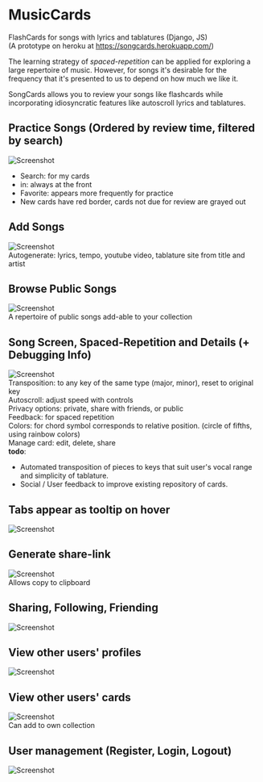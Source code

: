 # MusicCards
FlashCards for songs with lyrics and tablatures (Django, JS)  
(A prototype on heroku at https://songcards.herokuapp.com/)

The learning strategy of *spaced-repetition* can be applied for exploring a large repertoire of music. 
However, for songs it's desirable for the frequency that it's presented to us to depend on how much we like it.

SongCards allows you to review your songs like flashcards while incorporating idiosyncratic features like autoscroll lyrics and tablatures.

## Practice Songs (Ordered by review time, filtered by search)
![Screenshot](screenshots/screenshot_songs.jpg)  
+ Search: for my cards  
+ in: always at the front  
+ Favorite: appears more frequently for practice  
+ New cards have red border, cards not due for review are grayed out  

## Add Songs
![Screenshot](screenshots/screenshot_add_song.jpg)  
Autogenerate: lyrics, tempo, youtube video, tablature site from title and artist

## Browse Public Songs
![Screenshot](screenshots/screenshot_browse_public.jpg)  
A repertoire of public songs add-able to your collection

## Song Screen, Spaced-Repetition and Details (+ Debugging Info)
![Screenshot](screenshots/screenshot_details.jpg)    
Transposition: to any key of the same type (major, minor), reset to original key  
Autoscroll: adjust speed with controls  
Privacy options: private, share with friends, or public  
Feedback: for spaced repetition  
Colors: for chord symbol corresponds to relative position. (circle of fifths, using rainbow colors)  
Manage card: edit, delete, share  
**todo**:
+ Automated transposition of pieces to keys that suit user's vocal range and simplicity of tablature.  
+ Social / User feedback to improve existing repository of cards.
## Tabs appear as tooltip on hover
![Screenshot](screenshots/screenshot_tab_tooltip.jpg)

## Generate share-link
![Screenshot](screenshots/screenshot_share_link.jpg)  
Allows copy to clipboard

## Sharing, Following, Friending
![Screenshot](screenshots/screenshot_friends.jpg)

## View other users' profiles
![Screenshot](screenshots/screenshot_user_profile.jpg)

## View other users' cards
![Screenshot](screenshots/screenshot_friends_cards.jpg)  
Can add to own collection

## User management (Register, Login, Logout)
![Screenshot](screenshots/screenshot_user_management.jpg)